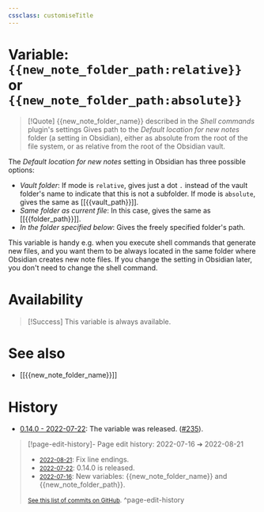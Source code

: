 ```yaml
---
cssclass: customiseTitle
---
```

# Variable: `{{new_note_folder_path:relative}}` or `{{new_note_folder_path:absolute}}`
> [!Quote] {{new_note_folder_name}} described in the *Shell commands* plugin's settings
> Gives path to the *Default location for new notes* folder (a setting in Obsidian), either as absolute from the root of the file system, or as relative from the root of the Obsidian vault.

The *Default location for new notes* setting in Obsidian has three possible options:
- *Vault folder*: If mode is `relative`, gives just a dot `.` instead of the vault folder's name to indicate that this is not a subfolder. If mode is `absolute`, gives the same as [[{{vault_path}}]].
- *Same folder as current file*: In this case, gives the same as [[{{folder_path}}]].
- *In the folder specified below*: Gives the freely specified folder's path.

This variable is handy e.g. when you execute shell commands that generate new files, and you want them to be always located in the same folder where Obsidian creates new note files. If you change the setting in Obsidian later, you don't need to change the shell command.

# Availability
> [!Success] This variable is always available.

# See also
- [[{{new_note_folder_name}}]]

# History
- [0.14.0 - 2022-07-22](https://github.com/Taitava/obsidian-shellcommands/blob/main/CHANGELOG.md#0140---2022-07-22): The variable was released. ([#235](https://github.com/Taitava/obsidian-shellcommands/issues/235)).

> [!page-edit-history]- Page edit history: 2022-07-16 &#10132; 2022-08-21
> - [<small>2022-08-21</small>](https://github.com/Taitava/obsidian-shellcommands-documentation/commit/5ad0dd8064c892901f885d7b2ab8037179f3c40d): Fix line endings.
> - [<small>2022-07-22</small>](https://github.com/Taitava/obsidian-shellcommands-documentation/commit/5f492a6510449bdbf0a873382f08d7d7ef9863c3): 0.14.0 is released.
> - [<small>2022-07-16</small>](https://github.com/Taitava/obsidian-shellcommands-documentation/commit/12b7600cbffc94290e9fe54476b395cb93a02e7f): New variables: {{new_note_folder_name}} and {{new_note_folder_path}}.
> 
> [<small>See this list of commits on GitHub</small>](https://github.com/Taitava/obsidian-shellcommands-documentation/commits/main/./Variables/%7B%7Bnew_note_folder_path%7D%7D.md).
> ^page-edit-history